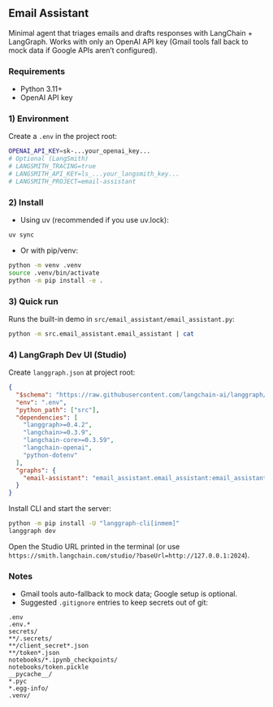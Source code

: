 ## Email Assistant

Minimal agent that triages emails and drafts responses with LangChain + LangGraph. Works with only an OpenAI API key (Gmail tools fall back to mock data if Google APIs aren’t configured).

### Requirements
- Python 3.11+
- OpenAI API key

### 1) Environment
Create a `.env` in the project root:
```bash
OPENAI_API_KEY=sk-...your_openai_key...
# Optional (LangSmith)
# LANGSMITH_TRACING=true
# LANGSMITH_API_KEY=ls_...your_langsmith_key...
# LANGSMITH_PROJECT=email-assistant
```

### 2) Install
- Using uv (recommended if you use uv.lock):
```bash
uv sync
```
- Or with pip/venv:
```bash
python -m venv .venv
source .venv/bin/activate
python -m pip install -e .
```

### 3) Quick run
Runs the built-in demo in `src/email_assistant/email_assistant.py`:
```bash
python -m src.email_assistant.email_assistant | cat
```

### 4) LangGraph Dev UI (Studio)
Create `langgraph.json` at project root:
```json
{
  "$schema": "https://raw.githubusercontent.com/langchain-ai/langgraph/main/langgraph.schema.json",
  "env": ".env",
  "python_path": ["src"],
  "dependencies": [
    "langgraph>=0.4.2",
    "langchain>=0.3.9",
    "langchain-core>=0.3.59",
    "langchain-openai",
    "python-dotenv"
  ],
  "graphs": {
    "email-assistant": "email_assistant.email_assistant:email_assistant"
  }
}
```
Install CLI and start the server:
```bash
python -m pip install -U "langgraph-cli[inmem]"
langgraph dev
```
Open the Studio URL printed in the terminal (or use `https://smith.langchain.com/studio/?baseUrl=http://127.0.0.1:2024`).

### Notes
- Gmail tools auto-fallback to mock data; Google setup is optional.
- Suggested `.gitignore` entries to keep secrets out of git:
```
.env
.env.*
secrets/
**/.secrets/
**/client_secret*.json
**/token*.json
notebooks/*.ipynb_checkpoints/
notebooks/token.pickle
__pycache__/
*.pyc
*.egg-info/
.venv/
```
